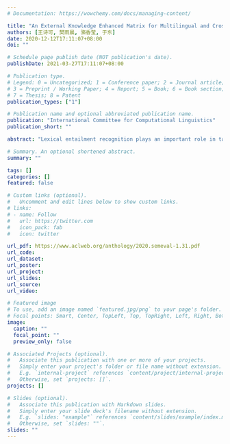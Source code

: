 ```yaml
---
# Documentation: https://wowchemy.com/docs/managing-content/

title: "An External Knowledge Enhanced Matrix for Multilingual and Cross Lingual Lexical Entailment"
authors: [王诗可, 樊雨晨, 骆香莹, 于东]
date: 2020-12-12T17:11:07+08:00
doi: ""

# Schedule page publish date (NOT publication's date).
publishDate: 2021-03-27T17:11:07+08:00

# Publication type.
# Legend: 0 = Uncategorized; 1 = Conference paper; 2 = Journal article;
# 3 = Preprint / Working Paper; 4 = Report; 5 = Book; 6 = Book section;
# 7 = Thesis; 8 = Patent
publication_types: ["1"]

# Publication name and optional abbreviated publication name.
publication: "International Committee for Computational Linguistics"
publication_short: ""

abstract: "Lexical entailment recognition plays an important role in tasks like Question Answering and Machine Translation. As important branches of lexical entailment, predicting multilingual and cross-lingual lexical entailment (LE) are two subtasks of SemEval2020 Task2. In previous monolingual LE studies, researchers leverage external linguistic constraints to transform word embeddings for LE relation. In our system, we expand the number of external constraints in multiple languages to obtain more specialised multilingual word embeddings. For the cross-lingual subtask, we apply a bilingual word embeddings mapping method in the model. The mapping method takes specialised embeddings as inputs and is able to retain the embeddings’ LE features after operations. Our results for multilingual subtask are about 20% and 10% higher than the baseline in graded and binary prediction respectively."

# Summary. An optional shortened abstract.
summary: ""

tags: []
categories: []
featured: false

# Custom links (optional).
#   Uncomment and edit lines below to show custom links.
# links:
# - name: Follow
#   url: https://twitter.com
#   icon_pack: fab
#   icon: twitter

url_pdf: https://www.aclweb.org/anthology/2020.semeval-1.31.pdf
url_code:
url_dataset:
url_poster:
url_project:
url_slides:
url_source:
url_video:

# Featured image
# To use, add an image named `featured.jpg/png` to your page's folder. 
# Focal points: Smart, Center, TopLeft, Top, TopRight, Left, Right, BottomLeft, Bottom, BottomRight.
image:
  caption: ""
  focal_point: ""
  preview_only: false

# Associated Projects (optional).
#   Associate this publication with one or more of your projects.
#   Simply enter your project's folder or file name without extension.
#   E.g. `internal-project` references `content/project/internal-project/index.md`.
#   Otherwise, set `projects: []`.
projects: []

# Slides (optional).
#   Associate this publication with Markdown slides.
#   Simply enter your slide deck's filename without extension.
#   E.g. `slides: "example"` references `content/slides/example/index.md`.
#   Otherwise, set `slides: ""`.
slides: ""
---
```

